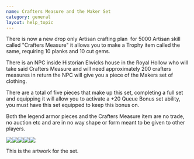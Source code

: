 ```yaml
---
name: Crafters Measure and the Maker Set
category: general
layout: help_topic
---
```

There is now a new drop only Artisan crafting plan  for 5000 Artisan skill called "Crafters Measure" it allows you to make a Trophy item called the same, requiring 10 planks and 10 cut gems.

There is an NPC inside Historian Elwicks house in the Royal Hollow who will take said Crafters Measure and will need approximately 200 crafters measures in return the NPC will give you a piece of the Makers set of clothing.

There are a total of five pieces that make up this set, completing a full set and equipping it will allow you to activate a +20 Queue Bonus set ability, you must have this set equipped to keep this bonus on.

Both the legend armor pieces and the Crafters Measure item are no trade, no auction etc and are in no way shape or form meant to be given to other players.

![](https://lohcdn.com/game/i/6392.gif)![](https://lohcdn.com/game/i/6393.gif)![](https://lohcdn.com/game/i/6394.gif)![](https://lohcdn.com/game/i/6395.gif)![](https://lohcdn.com/game/i/6396.gif)

This is the artwork for the set.